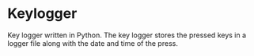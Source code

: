 
# Keylogger

Key logger written in Python. The key logger stores the pressed keys in a logger file along with the date and time of the press.

